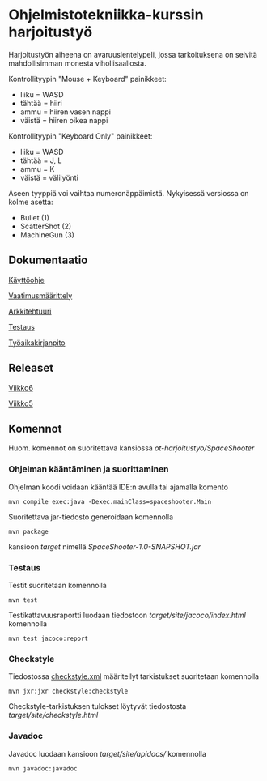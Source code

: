 # Ohjelmistotekniikka-kurssin harjoitustyö

Harjoitustyön aiheena on avaruuslentelypeli, jossa tarkoituksena on selvitä mahdollisimman monesta vihollisaallosta.

Kontrollityypin "Mouse + Keyboard" painikkeet:
- liiku = WASD
- tähtää = hiiri
- ammu = hiiren vasen nappi
- väistä = hiiren oikea nappi

Kontrollityypin "Keyboard Only" painikkeet:
- liiku = WASD
- tähtää = J, L
- ammu = K
- väistä = välilyönti

Aseen tyyppiä voi vaihtaa numeronäppäimistä. Nykyisessä versiossa on kolme asetta:
- Bullet (1)
- ScatterShot (2)
- MachineGun (3)

## Dokumentaatio

[Käyttöohje](dokumentaatio/kayttoohje.md)

[Vaatimusmäärittely](dokumentaatio/vaatimusmaarittely.md)

[Arkkitehtuuri](dokumentaatio/arkkitehtuuri.md)

[Testaus](dokumentaatio/testaus.md)

[Työaikakirjanpito](dokumentaatio/tyoaikakirjanpito.md)

## Releaset

[Viikko6](https://github.com/ikaevalko/ot-harjoitustyo/releases/tag/viikko6)

[Viikko5](https://github.com/ikaevalko/ot-harjoitustyo/releases/tag/viikko5)

## Komennot

Huom. komennot on suoritettava kansiossa _ot-harjoitustyo/SpaceShooter_

### Ohjelman kääntäminen ja suorittaminen

Ohjelman koodi voidaan kääntää IDE:n avulla tai ajamalla komento

```
mvn compile exec:java -Dexec.mainClass=spaceshooter.Main
```

Suoritettava jar-tiedosto generoidaan komennolla

```
mvn package
```

kansioon _target_ nimellä _SpaceShooter-1.0-SNAPSHOT.jar_

### Testaus

Testit suoritetaan komennolla

```
mvn test
```

Testikattavuusraportti luodaan tiedostoon _target/site/jacoco/index.html_ komennolla

```
mvn test jacoco:report
```

### Checkstyle

Tiedostossa [checkstyle.xml](SpaceShooter/checkstyle.xml) määritellyt tarkistukset suoritetaan komennolla

```
mvn jxr:jxr checkstyle:checkstyle
```

Checkstyle-tarkistuksen tulokset löytyvät tiedostosta _target/site/checkstyle.html_

### Javadoc

Javadoc luodaan kansioon _target/site/apidocs/_ komennolla

```
mvn javadoc:javadoc
```

